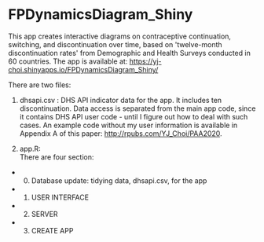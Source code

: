 # FPDynamicsDiagram_Shiny

This app creates interactive diagrams on contraceptive continuation, switching, and discontinuation over time, based on 'twelve-month discontinuation rates' from Demographic and Health Surveys conducted in 60 countries. The app is available at: https://yj-choi.shinyapps.io/FPDynamicsDiagram_Shiny/

There are two files:

1. dhsapi.csv	: DHS API indicator data for the app. It includes ten discontinuation. Data access is separated from the main app code, since it contains DHS API user code - until I figure out how to deal with such cases. An example code without my user information is available in Appendix A of this paper: http://rpubs.com/YJ_Choi/PAA2020. 

2. app.R:	
There are four section:
- 0. Database update: tidying data, dhsapi.csv, for the app
- 1. USER INTERFACE 
- 2. SERVER
- 3. CREATE APP 
